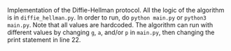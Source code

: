 Implementation of the Diffie-Hellman protocol. All the logic of the algorithm is in `diffie_hellman.py`. In order to run, do `python main.py` or `python3 main.py`. Note that all values are hardcoded. The algorithm can run with different values by changing `g`, `a`, and/or `p` in `main.py`, then changing the print statement in line 22. 